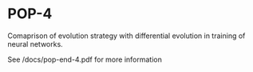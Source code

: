 # POP-4
Comaprison of evolution strategy with differential evolution in training of neural networks.

See /docs/pop-end-4.pdf for more information

